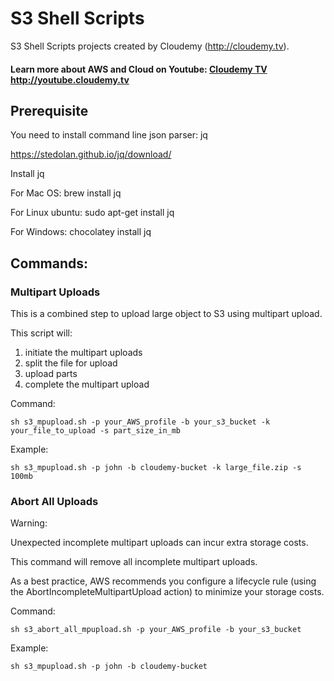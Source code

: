 # S3 Shell Scripts
 
S3 Shell Scripts projects created by Cloudemy (http://cloudemy.tv).


#### Learn more about AWS and Cloud on Youtube: [Cloudemy TV](http://youtube.cloudemy.tv) http://youtube.cloudemy.tv

## Prerequisite 

You need to install command line json parser: jq

https://stedolan.github.io/jq/download/

Install jq

For Mac OS: brew install jq

For Linux ubuntu: sudo apt-get install jq

For Windows: chocolatey install jq

## Commands:

### Multipart Uploads

This is a combined step to upload large object to S3 using multipart upload.

This script will:
1. initiate the multipart uploads
2. split the file for upload
3. upload parts
4. complete the multipart upload

Command:

    sh s3_mpupload.sh -p your_AWS_profile -b your_s3_bucket -k your_file_to_upload -s part_size_in_mb

Example:

    sh s3_mpupload.sh -p john -b cloudemy-bucket -k large_file.zip -s 100mb

### Abort All Uploads

Warning: 

Unexpected incomplete multipart uploads can incur extra storage costs. 

This command will remove all incomplete multipart uploads.

As a best practice, AWS recommends you configure a lifecycle rule (using the AbortIncompleteMultipartUpload action) to minimize your storage costs.

Command:

    sh s3_abort_all_mpupload.sh -p your_AWS_profile -b your_s3_bucket

Example:

    sh s3_mpupload.sh -p john -b cloudemy-bucket
